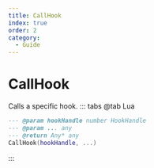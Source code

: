 ```yaml
---
title: CallHook
index: true
order: 2
category:
  - Guide
---
```


# CallHook
Calls a specific hook.
::: tabs
@tab Lua
```lua
--- @param hookHandle number HookHandle
--- @param ... any
--- @return Any* any
CallHook(hookHandle, ...)
```

:::